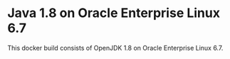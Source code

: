 # Java 1.8 on Oracle Enterprise Linux 6.7
This docker build consists of OpenJDK 1.8 on Oracle
Enterprise Linux 6.7.

